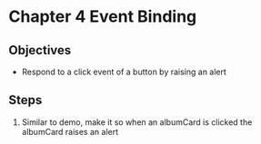 # Chapter 4 Event Binding

## Objectives

- Respond to a click event of a button by raising an alert

## Steps

1. Similar to demo, make it so when an albumCard is clicked the albumCard raises an alert

